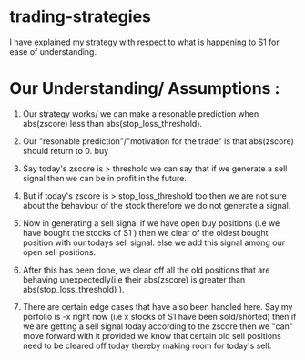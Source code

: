 # trading-strategies

I have explained my strategy with respect to what is happening to S1 for ease of understanding.

# Our Understanding/ Assumptions  : 
1. Our strategy works/ we can make a resonable prediction when abs(zscore) less than abs(stop_loss_threshold). 
2. Our "resonable prediction"/"motivation for the trade" is that abs(zscore) should return to 0. buy
3. Say today's zscore is > threshold we can say that if we generate a sell signal then we can be in profit in the future. 
4. But if today's zscore is > stop_loss_threshold too then we are not sure about the behaviour of the stock therefore we do not generate a signal.
5. Now in generating a sell signal if we have open buy positions (i.e we have bought the stocks of S1 ) then we clear of the oldest bought position with our todays sell signal. else we add this signal among our open sell positions.
6. After this has been done, we clear off all the old positions that are behaving unexpectedly(i.e their abs(zscore) is greater than abs(stop_loss_threshold) ).

7. There are certain edge cases that have also been handled here. Say my porfolio is -x right now (i.e x stocks of S1 have been sold/shorted) then if we are getting a sell signal today according to the zscore then we "can" move forward with it provided we know that certain old sell positions need to be cleared off today thereby making room for today's sell.